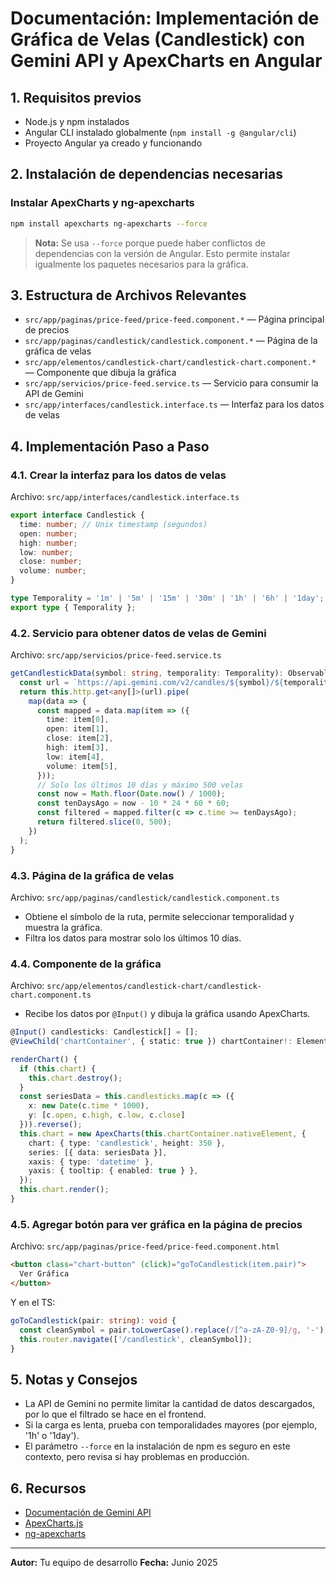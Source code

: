 # Documentación: Implementación de Gráfica de Velas (Candlestick) con Gemini API y ApexCharts en Angular

## 1. Requisitos previos
- Node.js y npm instalados
- Angular CLI instalado globalmente (`npm install -g @angular/cli`)
- Proyecto Angular ya creado y funcionando

## 2. Instalación de dependencias necesarias

### Instalar ApexCharts y ng-apexcharts
```bash
npm install apexcharts ng-apexcharts --force
```
> **Nota:** Se usa `--force` porque puede haber conflictos de dependencias con la versión de Angular. Esto permite instalar igualmente los paquetes necesarios para la gráfica.

## 3. Estructura de Archivos Relevantes
- `src/app/paginas/price-feed/price-feed.component.*` — Página principal de precios
- `src/app/paginas/candlestick/candlestick.component.*` — Página de la gráfica de velas
- `src/app/elementos/candlestick-chart/candlestick-chart.component.*` — Componente que dibuja la gráfica
- `src/app/servicios/price-feed.service.ts` — Servicio para consumir la API de Gemini
- `src/app/interfaces/candlestick.interface.ts` — Interfaz para los datos de velas

## 4. Implementación Paso a Paso

### 4.1. Crear la interfaz para los datos de velas
Archivo: `src/app/interfaces/candlestick.interface.ts`
```typescript
export interface Candlestick {
  time: number; // Unix timestamp (segundos)
  open: number;
  high: number;
  low: number;
  close: number;
  volume: number;
}

type Temporality = '1m' | '5m' | '15m' | '30m' | '1h' | '6h' | '1day';
export type { Temporality };
```

### 4.2. Servicio para obtener datos de velas de Gemini
Archivo: `src/app/servicios/price-feed.service.ts`
```typescript
getCandlestickData(symbol: string, temporality: Temporality): Observable<Candlestick[]> {
  const url = `https://api.gemini.com/v2/candles/${symbol}/${temporality}`;
  return this.http.get<any[]>(url).pipe(
    map(data => {
      const mapped = data.map(item => ({
        time: item[0],
        open: item[1],
        close: item[2],
        high: item[3],
        low: item[4],
        volume: item[5],
      }));
      // Solo los últimos 10 días y máximo 500 velas
      const now = Math.floor(Date.now() / 1000);
      const tenDaysAgo = now - 10 * 24 * 60 * 60;
      const filtered = mapped.filter(c => c.time >= tenDaysAgo);
      return filtered.slice(0, 500);
    })
  );
}
```

### 4.3. Página de la gráfica de velas
Archivo: `src/app/paginas/candlestick/candlestick.component.ts`
- Obtiene el símbolo de la ruta, permite seleccionar temporalidad y muestra la gráfica.
- Filtra los datos para mostrar solo los últimos 10 días.

### 4.4. Componente de la gráfica
Archivo: `src/app/elementos/candlestick-chart/candlestick-chart.component.ts`
- Recibe los datos por `@Input()` y dibuja la gráfica usando ApexCharts.

```typescript
@Input() candlesticks: Candlestick[] = [];
@ViewChild('chartContainer', { static: true }) chartContainer!: ElementRef;

renderChart() {
  if (this.chart) {
    this.chart.destroy();
  }
  const seriesData = this.candlesticks.map(c => ({
    x: new Date(c.time * 1000),
    y: [c.open, c.high, c.low, c.close]
  })).reverse();
  this.chart = new ApexCharts(this.chartContainer.nativeElement, {
    chart: { type: 'candlestick', height: 350 },
    series: [{ data: seriesData }],
    xaxis: { type: 'datetime' },
    yaxis: { tooltip: { enabled: true } },
  });
  this.chart.render();
}
```

### 4.5. Agregar botón para ver gráfica en la página de precios
Archivo: `src/app/paginas/price-feed/price-feed.component.html`
```html
<button class="chart-button" (click)="goToCandlestick(item.pair)">
  Ver Gráfica
</button>
```
Y en el TS:
```typescript
goToCandlestick(pair: string): void {
  const cleanSymbol = pair.toLowerCase().replace(/[^a-zA-Z0-9]/g, '-');
  this.router.navigate(['/candlestick', cleanSymbol]);
}
```

## 5. Notas y Consejos
- La API de Gemini no permite limitar la cantidad de datos descargados, por lo que el filtrado se hace en el frontend.
- Si la carga es lenta, prueba con temporalidades mayores (por ejemplo, '1h' o '1day').
- El parámetro `--force` en la instalación de npm es seguro en este contexto, pero revisa si hay problemas en producción.

## 6. Recursos
- [Documentación de Gemini API](https://docs.gemini.com/rest-api/)
- [ApexCharts.js](https://apexcharts.com/docs/)
- [ng-apexcharts](https://apexcharts.com/docs/angular-charts/)

---

**Autor:** Tu equipo de desarrollo
**Fecha:** Junio 2025
